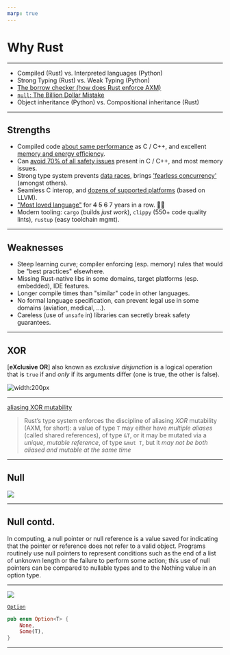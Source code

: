 ```yaml
---
marp: true
---
```


# Why Rust

---

* Compiled (Rust) vs. Interpreted languages (Python)
* Strong Typing (Rust) vs. Weak Typing (Python)
* [The borrow checker (how does Rust enforce AXM)](https://blog.logrocket.com/introducing-the-rust-borrow-checker/)
* [`null`: The Billion Dollar Mistake](https://www.infoq.com/presentations/Null-References-The-Billion-Dollar-Mistake-Tony-Hoare/)
* Object inheritance (Python) vs. Compositional inheritance (Rust)

---

## Strengths

- Compiled code [about same performance](https://benchmarksgame-team.pages.debian.net/benchmarksgame/box-plot-summary-charts.html) as C / C++, and excellent [memory and energy efficiency](https://dl.acm.org/doi/10.1145/3136014.3136031).
- Can [avoid 70% of all safety issues](https://www.chromium.org/Home/chromium-security/memory-safety) present in C / C++, and most memory issues.
- Strong type system prevents [data races](https://doc.rust-lang.org/nomicon/races.html), brings ['fearless concurrency'](https://blog.rust-lang.org/2015/04/10/Fearless-Concurrency.html) (amongst others).
- Seamless C interop, and [dozens of supported platforms](https://doc.rust-lang.org/rustc/platform-support.html) (based on LLVM).
- ["Most loved language"](https://survey.stackoverflow.co/2022/#section-most-loved-dreaded-and-wanted-programming-scripting-and-markup-languages
  ) for ~~4~~ ~~5~~ ~~6~~ 7 years in a row. 🤷‍♀️
- Modern tooling: `cargo` (builds _just work_), `clippy` (550+ code quality lints), `rustup` (easy toolchain mgmt).


---

## Weaknesses

- Steep learning curve; compiler enforcing (esp. memory) rules that would be "best practices" elsewhere.
- Missing Rust-native libs in some domains, target platforms (esp. embedded), IDE features.
- Longer compile times than "similar" code in other languages.
- No formal language specification, can prevent legal use in some domains (aviation, medical, …).
- Careless (use of `unsafe` in) libraries can secretly break safety guarantees.

---

## XOR

[**eXclusive OR**] also known as _exclusive disjunction_ is a logical operation that is `true`
if and _only_ if its arguments differ (one is true, the other is false).

![width:200px](https://upload.wikimedia.org/wikipedia/commons/thumb/4/46/Venn0110.svg/300px-Venn0110.svg.png)

---

[aliasing XOR mutability](http://plv.mpi-sws.org/rustbelt/ghostcell/paper.pdf)

>  Rust’s type system enforces the discipline of aliasing _XOR_ mutability
>  (AXM, for short): a value of type `T` may either have *multiple aliases*
>  (called shared references), of type `&T`, or it may be mutated via a
>  *unique, mutable reference*, of type `&mut T`, but it *may not be both
>  aliased and mutable at the same time*

---

## Null

![](https://quotefancy.com/media/wallpaper/3840x2160/2234305-Edsger-W-Dijkstra-Quote-The-computing-scientist-s-main-challenge.jpg)

---

## Null contd.

In computing, a null pointer or null reference is a value saved for indicating
that the pointer or reference does not refer to a valid object. Programs
routinely use null pointers to represent conditions such as the end of a list
of unknown length or the failure to perform some action; this use of null
pointers can be compared to nullable types and to the Nothing value in an
option type.

---

![](https://static.javatpoint.com/tutorial/rust/images/rust-generics.png)

[`Option`](https://doc.rust-lang.org/std/option/enum.Option.html)

```rust
pub enum Option<T> {
    None,
    Some(T),
}
```

---
